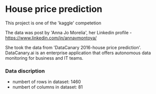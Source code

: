 # House price prediction 
This project is one of the 'kaggle' competetion

The data was post by 'Anna Jo Morelia', her Linkedin profile - https://www.linkedin.com/in/annavmontoya/

She took the data from 'DataCanary 2016-house price prediction'. DataCanary.ai is an enterprise application that offers autonomous data monitoring for business and IT teams.

### Data discription 
* numbert of rows in dataset:  1460
* numbert of columns in dataset:  81

